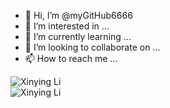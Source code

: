 - 👋 Hi, I’m @myGitHub6666
- 👀 I’m interested in ...
- 🌱 I’m currently learning ...
- 💞️ I’m looking to collaborate on ...
- 📫 How to reach me ...

<img align="middle" src="https://github-readme-stats.vercel.app/api?username=myGitHub6666&count_private=true&show_icons=true&theme=discord_old_blurple" alt="Xinying Li" />


<br />

<img align="middle" src="https://github-readme-stats.vercel.app/api/top-langs/?username=myGitHub6666&layout=compact&theme=discord_old_blurple" alt="Xinying Li" />

<br />
